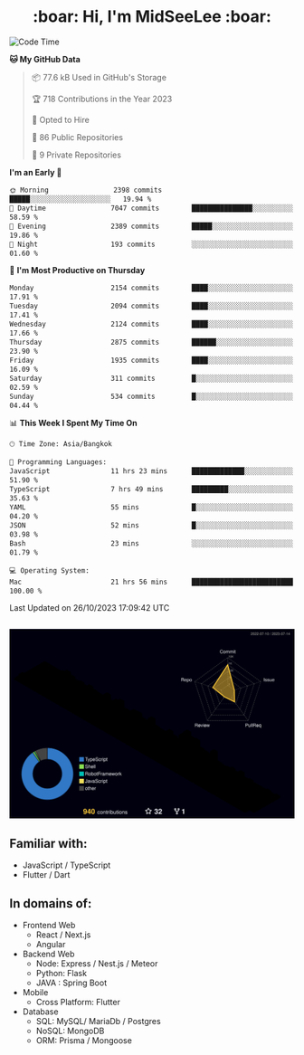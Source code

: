 <h1 align="center"> :boar: Hi, I'm MidSeeLee :boar:</h1>
 
<!--START_SECTION:waka-->
![Code Time](http://img.shields.io/badge/Code%20Time-1%2C051%20hrs%2015%20mins-blue)

**🐱 My GitHub Data** 

> 📦 77.6 kB Used in GitHub's Storage 
 > 
> 🏆 718 Contributions in the Year 2023
 > 
> 💼 Opted to Hire
 > 
> 📜 86 Public Repositories 
 > 
> 🔑 9 Private Repositories 
 > 
**I'm an Early 🐤** 

```text
🌞 Morning                2398 commits        █████░░░░░░░░░░░░░░░░░░░░   19.94 % 
🌆 Daytime                7047 commits        ███████████████░░░░░░░░░░   58.59 % 
🌃 Evening                2389 commits        █████░░░░░░░░░░░░░░░░░░░░   19.86 % 
🌙 Night                  193 commits         ░░░░░░░░░░░░░░░░░░░░░░░░░   01.60 % 
```
📅 **I'm Most Productive on Thursday** 

```text
Monday                   2154 commits        ████░░░░░░░░░░░░░░░░░░░░░   17.91 % 
Tuesday                  2094 commits        ████░░░░░░░░░░░░░░░░░░░░░   17.41 % 
Wednesday                2124 commits        ████░░░░░░░░░░░░░░░░░░░░░   17.66 % 
Thursday                 2875 commits        ██████░░░░░░░░░░░░░░░░░░░   23.90 % 
Friday                   1935 commits        ████░░░░░░░░░░░░░░░░░░░░░   16.09 % 
Saturday                 311 commits         █░░░░░░░░░░░░░░░░░░░░░░░░   02.59 % 
Sunday                   534 commits         █░░░░░░░░░░░░░░░░░░░░░░░░   04.44 % 
```


📊 **This Week I Spent My Time On** 

```text
🕑︎ Time Zone: Asia/Bangkok

💬 Programming Languages: 
JavaScript               11 hrs 23 mins      █████████████░░░░░░░░░░░░   51.90 % 
TypeScript               7 hrs 49 mins       █████████░░░░░░░░░░░░░░░░   35.63 % 
YAML                     55 mins             █░░░░░░░░░░░░░░░░░░░░░░░░   04.20 % 
JSON                     52 mins             █░░░░░░░░░░░░░░░░░░░░░░░░   03.98 % 
Bash                     23 mins             ░░░░░░░░░░░░░░░░░░░░░░░░░   01.79 % 

💻 Operating System: 
Mac                      21 hrs 56 mins      █████████████████████████   100.00 % 
```


 Last Updated on 26/10/2023 17:09:42 UTC
<!--END_SECTION:waka-->

##

![](./profile-3d-contrib/profile-night-rainbow.svg)

## Familiar with:
- JavaScript / TypeScript
- Flutter / Dart

## In domains of:
- Frontend Web
  - React / Next.js
  - Angular
- Backend Web
  - Node: Express / Nest.js / Meteor
  - Python: Flask
  - JAVA : Spring Boot
- Mobile
  - Cross Platform: Flutter
- Database
  - SQL: MySQL/ MariaDb / Postgres
  - NoSQL: MongoDB
  - ORM: Prisma / Mongoose

